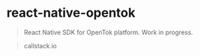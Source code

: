react-native-opentok
====================

> React Native SDK for OpenTok platform. Work in progress.

> callstack.io
